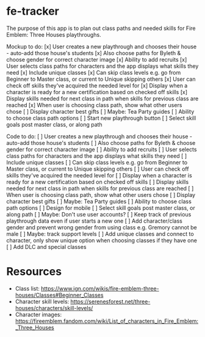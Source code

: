 # fe-tracker

The purpose of this app is to plan out class paths and needed skills for Fire Emblem: Three Houses playthroughs.

Mockup to do:
[x] User creates a new playthrough and chooses their house - auto-add those house's students
[x] Also choose paths for Byleth & choose gender for correct character image
[x] Ability to add recruits
[x] User selects class paths for characters and the app displays what skills they need
[x] Include unique classes
[x] Can skip class levels e.g. go from Beginner to Master class, or current to Unique skipping others
[x] User can check off skills they've acquired the needed level for
[x] Display when a character is ready for a new certification based on checked off skills
[x] Display skills needed for next class in path when skills for previous class are reached
[x] When user is choosing class path, show what other users chose
[ ] Display character best gifts
[ ] Maybe: Tea Party guides
[ ] Ability to choose class path options
[ ] Start new playthrough button
[ ] Select skill goals post master class, or along path

Code to do:
[ ] User creates a new playthrough and chooses their house - auto-add those house's students
[ ] Also choose paths for Byleth & choose gender for correct character image
[ ] Ability to add recruits
[ ] User selects class paths for characters and the app displays what skills they need
[ ] Include unique classes
[ ] Can skip class levels e.g. go from Beginner to Master class, or current to Unique skipping others
[ ] User can check off skills they've acquired the needed level for
[ ] Display when a character is ready for a new certification based on checked off skills
[ ] Display skills needed for next class in path when skills for previous class are reached
[ ] When user is choosing class path, show what other users chose
[ ] Display character best gifts
[ ] Maybe: Tea Party guides
[ ] Ability to choose class path options
[ ] Design for mobile
[ ] Select skill goals post master class, or along path
[ ] Maybe: Don't use user accounts?
[ ] Keep track of previous playthrough data even if user starts a new one
[ ] Add character/class gender and prevent wrong gender from using class e.g. Gremory cannot be male
[ ] Maybe: track support levels
[ ] Add unique classes and connect to character, only show unique option when choosing classes if they have one
[ ] Add DLC and special classes

# Resources

-   Class list: https://www.ign.com/wikis/fire-emblem-three-houses/Classes#Beginner_Classes
-   Character skill levels: https://serenesforest.net/three-houses/characters/skill-levels/
-   Character images: https://fireemblem.fandom.com/wiki/List_of_characters_in_Fire_Emblem:_Three_Houses
